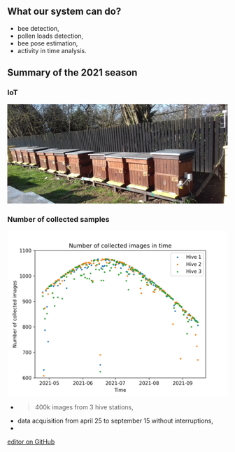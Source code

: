 ## What our system can do?

- bee detection,
- pollen loads detection,
- bee pose estimation,
- activity in time analysis.

## Summary of the 2021 season

### IoT

![IoT](https://github.com/PabloMaj/Computer-vision-system-for-apiary/blob/gh-pages/docs/assets/IoT_image.jpg?raw=true)

### Number of collected samples

![Summary_no_samples](https://github.com/PabloMaj/Computer-vision-system-for-apiary/blob/gh-pages/docs/assets/summary_no_collected_samples.png?raw=true)

- >400k images from 3 hive stations,
- data acquisition from april 25 to september 15 without interruptions,
- 

[editor on GitHub](https://github.com/PabloMaj/Computer-vision-system-for-apiary/edit/gh-pages/index.md)
